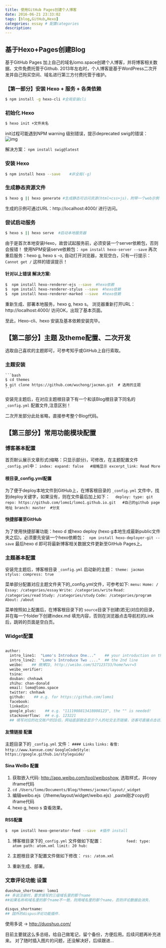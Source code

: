 ```yaml
---
title: 使用GitHub Pages创建个人博客
date: 2016-06-21 23:33:02
tags: [blog,GitHub,Hexo]
categories: essay # 配置categories
description:
---
```


## 基于Hexo+Pages创建Blog

基于GitHub Pages 加上自己的域名lomo.space创建个人博客，并将博客相关数据、文件免费托管于Github. 2013年左右时，个人博客是基于WordPress二次开发并自己购买空间、域名进行第三方付费托管于维护。

### 【第一部分】安装 Hexo + 服务 + 各类依赖
``` bash
$ npm install -g hexo-cli #全局安装cli
```
### 初始化 Hexo
```bash
$ hexo init +文件夹名
```
init过程可能遇到NPM warning 级别错误，提示deprecated swig的错误：
    ![img](http://oluzh4sa6.bkt.clouddn.com/GitHubPages/article/node-swig-error.png)

解决方案：
` npm install swig@latest `

### 安装 Hexo
```bash
$ npm install hexo --save    #非全局(-g)
```
### 生成静态资源文件
```bash
$ hexo g || hexo generate #生成静态可访问资源(html+css+js)，附带一个web示例
```
生成的示例可通过URL：http://localhost:4000/  进行访问。

### 尝试启动服务
```bash
$ hexo s || hexo serve  #启动本地服务器
```
由于是首次本地安装Hexo，故尝试起服务前，必须安装一个server依赖包，否则会报错！
使用NPM安装serve依赖包：
    ` npm install hexo-server --save
    `
再次重启服务：hexo g, hexo s -o, 自动打开浏览器，发现空白，只有一行提示：`Cannot get /` 这样的错误提示！
#### 针对以上错误 解决方案:
```bash
$  npm install hexo-renderer-ejs --save  #hexo依赖
$  npm install hexo-renderer-stylus --save  #hexo依赖
$  npm install hexo-renderer-marked --save  #hexo依赖
```
重新生成、部署本地服务，hexo g, hexo s。
浏览器重新打开URL：http://localhost:4000/ 访问OK，出现了基本页面。

至此，Hexo-cli、hexo 安装及基本依赖安装完毕。

## 【第二部分】主题 及theme配置、二次开发
选取自己喜欢的主题即可，可参考知乎或GitHub上自行索取。
    
### 主题安装
    ```bash 
    $ cd themes
    $ git clone https://github.com/wuchong/jacman.git  # 选用的主题
    ```
安装完主题后，在对应主题根目录下有一个和该Blog根目录下同名的 `_config.yml` 配置文件,注意区别！

二次开发部分此处省略，直接参考整个Blog代码。

## 【第三部分】常用功能模块配置

### 博客基本配置
首页默认展示文章形式(缩略：只显示部分)，可修改，在主题配置文件 `_config.yml`中：
`index:
  expand: false   #缩略显示
  excerpt_link: Read More 
`
#### 根目录_config.yml配置
为了便于deploy本地文件到GitHub上，在博客根目录的 `_config.yml` 文件中，找到deploy关键字，如果没有，则在文件最后加上如下：
    `	deploy:
			type: git
			repo: https://github.com/lomo1/lomo1.github.io.git  
			#自己的github page地址
        branch: master  #分支
    `
#### 快捷部署至GitHub
为了使用快捷部署功能：hexo d 或hexo deploy (hexo g本地生成最新public文件夹之后)，必须要先安装一个hexo依赖包：
` npm install hexo-deployer-git --save`
最后hexo d 即可将最新博客相关数据文件更新至GitHub Pages上。

### 主题基本配置
安装完主题后，博客根目录 `_config.yml` 启动新的主题：
`theme: jacman
stylus:
    compress: true
`

菜单部分配置对应主题文件夹下的_config.yml文件，可参考如下:
    `menu:`
      `Home: / ` 
      `Essay: /categories/essay`
      `Write: /categories/write`
      `Read:	/categories/read`
      `Study: /categories/study`
      `Code: /categories/program`
      `About: /about`
      
菜单按照如上配置后，在博客根目录下的 `source`目录下创建(若无)对应的目录，并在每一个folder下创建index.md 填充内容，否则在浏览器点击导航栏的Link后，跳转的页面是空白页。

### Widget配置
```bash

author:
  intro_line1:  "Lomo's Introduce One..."    ## your introduction on the bottom of the page
  intro_line2:  "Lomo's Introduce Two ...."  ## the 2nd line
  weibo:    ## 微博ID, http://weibo.com/527123733/home?wvr=5
  weibo_verifier:    
  tsina:    
  douban: chnhawk    
  zhihu: chan-donald     
  email: lomo@lomo.space     
  twitter: chnhawk   
  github:    ## e.g. for https://github.com/lomo1
  facebook:  
  linkedin:   
  google_plus:    ## e.g. "1111908813418008123", the "" is needed!
  stackoverflow:  ## e.g. 123221 
  ## 填写对应的社交账户的ID后，网站底部就会显示个人的社交主页链接，访客可直接点击访问个人对应社交主页.
```
#### 友情链接 配置
主题目录下的 `_config.yml` 文件：
    `#### Links`
`links:`
  `看雪: http://www.kanxue.com/`
  `GoogleCodeStyle: https://google.github.io/styleguide/`

#### Sina WeiBo 配置
1. 获取嵌入代码: http://app.weibo.com/tool/weiboshow, 选取样式，并copy iframe代码
2.  `cd /Users/lomo/Documents/Blog/themes/jacman/layout/_widget`
3. 编辑weibo.ejs（/theme/layout/widget/weibo.ejs）,paste刚才copy的 iframe代码
4. hexo g, hexo s 查看效果。

#### RSS配置
```bash
$  npm install hexo-generator-feed --save  #插件 install
```
1. 博客根目录下的`_config.yml` 文件做如下配置：
`			feed:
			  type: atom
			  path: atom.xml
			  limit: 20
  hub:
  `
2. 主题根目录下配置文件做如下修改：
    `rss: /atom.xml`
    
3. 重新生成、部署。

### 文章评论功能 设置
``` bash
duoshuo_shortname: lomo1   
## 多说注册时，要求填写的三级域名里的那个name
##如果名称和域名里的那个name不一致，则用域名里的那个name，否则评论数据会消失.

disqus_shortname:     
## 国外的dispus评论功能插件.
```
使用多说 -> http://duoshuo.com/



目前主要就这么多总结，给自己做笔记，留个备份，方便后用。后续问题再补充进来。
对了随时插入图片的问题，还没解决好，后续跟进...

